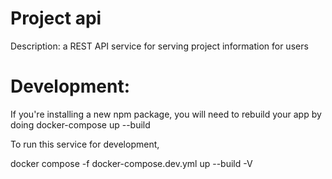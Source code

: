 # Project api

Description:
a REST API service for serving project information for users

# Development:

If you're installing a new npm package,
you will need to rebuild your app by doing docker-compose up --build

To run this service for development,

docker compose -f docker-compose.dev.yml up --build -V

